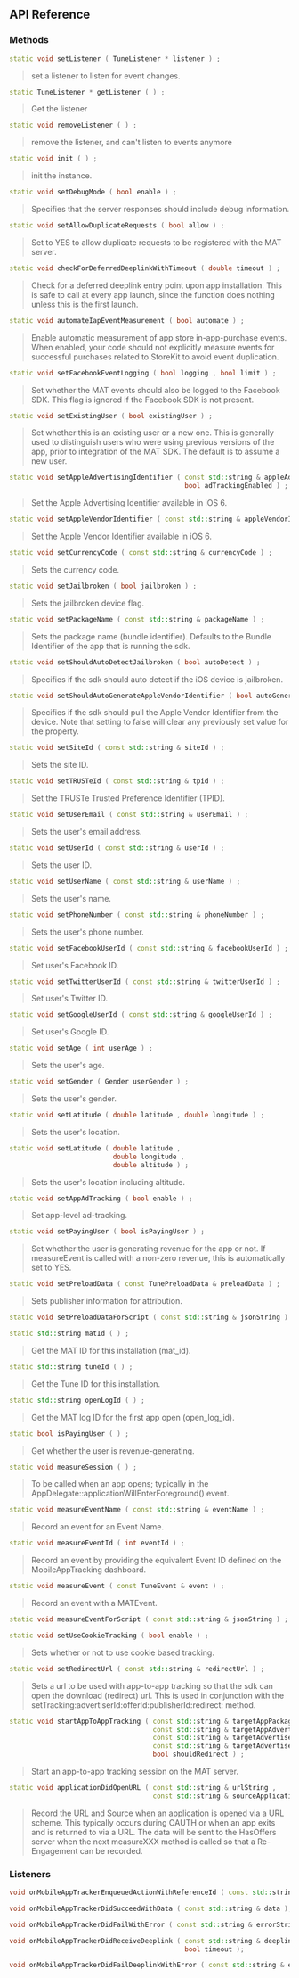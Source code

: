 ## API Reference

### Methods
```cpp
static void setListener ( TuneListener * listener ) ;
```
> set a listener to listen for event changes.

```cpp
static TuneListener * getListener ( ) ;
```
> Get the listener

```cpp
static void removeListener ( ) ;
```
> remove the listener, and can't listen to events anymore

```cpp
static void init ( ) ;
```
> init the instance.

```cpp
static void setDebugMode ( bool enable ) ;
```
> Specifies that the server responses should include debug information.

```cpp
static void setAllowDuplicateRequests ( bool allow ) ;
```
> Set to YES to allow duplicate requests to be registered with the MAT server.

```cpp
static void checkForDeferredDeeplinkWithTimeout ( double timeout ) ;
```
> Check for a deferred deeplink entry point upon app installation.
This is safe to call at every app launch, since the function does nothing
unless this is the first launch.

```cpp
static void automateIapEventMeasurement ( bool automate ) ;
```
> Enable automatic measurement of app store in-app-purchase events. When enabled, your code
should not explicitly measure events for successful purchases related to StoreKit to avoid event duplication.

```cpp
static void setFacebookEventLogging ( bool logging , bool limit ) ;
```
> Set whether the MAT events should also be logged to the Facebook SDK. This flag is ignored
if the Facebook SDK is not present.

```cpp
static void setExistingUser ( bool existingUser ) ;
```
> Set whether this is an existing user or a new one. This is generally used to
distinguish users who were using previous versions of the app, prior to
integration of the MAT SDK. The default is to assume a new user.

```cpp
static void setAppleAdvertisingIdentifier ( const std::string & appleAdvertisingIdentifier ,
                                            bool adTrackingEnabled ) ;
```
> Set the Apple Advertising Identifier available in iOS 6.

```cpp
static void setAppleVendorIdentifier ( const std::string & appleVendorIdentifier ) ;
```
> Set the Apple Vendor Identifier available in iOS 6.

```cpp
static void setCurrencyCode ( const std::string & currencyCode ) ;
```
> Sets the currency code.

```cpp
static void setJailbroken ( bool jailbroken ) ;
```
> Sets the jailbroken device flag.

```cpp
static void setPackageName ( const std::string & packageName ) ;
```
> Sets the package name (bundle identifier).
Defaults to the Bundle Identifier of the app that is running the sdk.

```cpp
static void setShouldAutoDetectJailbroken ( bool autoDetect ) ;
```
> Specifies if the sdk should auto detect if the iOS device is jailbroken.

```cpp
static void setShouldAutoGenerateAppleVendorIdentifier ( bool autoGenerate ) ;
```
> Specifies if the sdk should pull the Apple Vendor Identifier from the device.
Note that setting to false will clear any previously set value for the property.

```cpp
static void setSiteId ( const std::string & siteId ) ;
```
> Sets the site ID.

```cpp
static void setTRUSTeId ( const std::string & tpid ) ;
```
> Set the TRUSTe Trusted Preference Identifier (TPID).

```cpp
static void setUserEmail ( const std::string & userEmail ) ;
```
> Sets the user's email address.

```cpp
static void setUserId ( const std::string & userId ) ;
```
> Sets the user ID.

```cpp
static void setUserName ( const std::string & userName ) ;
```
> Sets the user's name.

```cpp
static void setPhoneNumber ( const std::string & phoneNumber ) ;
```
> Sets the user's phone number.

```cpp
static void setFacebookUserId ( const std::string & facebookUserId ) ;
```
> Set user's Facebook ID.

```cpp
static void setTwitterUserId ( const std::string & twitterUserId ) ;
```
> Set user's Twitter ID.

```cpp
static void setGoogleUserId ( const std::string & googleUserId ) ;
```
> Set user's Google ID.

```cpp
static void setAge ( int userAge ) ;
```
> Sets the user's age.

```cpp
static void setGender ( Gender userGender ) ;
```
> Sets the user's gender.

```cpp
static void setLatitude ( double latitude , double longitude ) ;
```
> Sets the user's location.

```cpp
static void setLatitude ( double latitude ,
                          double longitude ,
                          double altitude ) ;
```
> Sets the user's location including altitude.

```cpp
static void setAppAdTracking ( bool enable ) ;
```
> Set app-level ad-tracking.

```cpp
static void setPayingUser ( bool isPayingUser ) ;
```
> Set whether the user is generating revenue for the app or not.
If measureEvent is called with a non-zero revenue, this is automatically set to YES.

```cpp
static void setPreloadData ( const TunePreloadData & preloadData ) ;
```
> Sets publisher information for attribution.

```cpp
static void setPreloadDataForScript ( const std::string & jsonString ) ;
```

```cpp
static std::string matId ( ) ;
```
> Get the MAT ID for this installation (mat_id).

```cpp
static std::string tuneId ( ) ;
```
> Get the Tune ID for this installation.

```cpp
static std::string openLogId ( ) ;
```
> Get the MAT log ID for the first app open (open_log_id).

```cpp
static bool isPayingUser ( ) ;
```
> Get whether the user is revenue-generating.

```cpp
static void measureSession ( ) ;
```
> To be called when an app opens; typically in the AppDelegate::applicationWillEnterForeground() event.

```cpp
static void measureEventName ( const std::string & eventName ) ;
```
> Record an event for an Event Name.

```cpp
static void measureEventId ( int eventId ) ;
```
> Record an event by providing the equivalent Event ID defined on the MobileAppTracking dashboard.

```cpp
static void measureEvent ( const TuneEvent & event ) ;
```
> Record an event with a MATEvent.

```cpp
static void measureEventForScript ( const std::string & jsonString ) ;
```

```cpp
static void setUseCookieTracking ( bool enable ) ;
```
> Sets whether or not to use cookie based tracking.

```cpp
static void setRedirectUrl ( const std::string & redirectUrl ) ;
```
> Sets a url to be used with app-to-app tracking so that
the sdk can open the download (redirect) url. This is
used in conjunction with the setTracking:advertiserId:offerId:publisherId:redirect: method.

```cpp
static void startAppToAppTracking ( const std::string & targetAppPackageName ,
                                    const std::string & targetAppAdvertiserId ,
                                    const std::string & targetAdvertiserOfferId ,
                                    const std::string & targetAdvertiserPublisherId ,
                                    bool shouldRedirect ) ;
```
> Start an app-to-app tracking session on the MAT server.

```cpp
static void applicationDidOpenURL ( const std::string & urlString ,
                                    const std::string & sourceApplication ) ;
```
> Record the URL and Source when an application is opened via a URL scheme.
This typically occurs during OAUTH or when an app exits and is returned
to via a URL. The data will be sent to the HasOffers server when the next
measureXXX method is called so that a Re-Engagement can be recorded.


### Listeners
```cpp
void onMobileAppTrackerEnqueuedActionWithReferenceId ( const std::string & referenceId );
```

```cpp
void onMobileAppTrackerDidSucceedWithData ( const std::string & data );
```

```cpp
void onMobileAppTrackerDidFailWithError ( const std::string & errorString );
```

```cpp
void onMobileAppTrackerDidReceiveDeeplink ( const std::string & deeplink ,
                                            bool timeout );
```

```cpp
void onMobileAppTrackerDidFailDeeplinkWithError ( const std::string & errorString );
```


